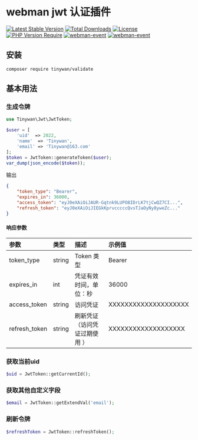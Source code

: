 # webman jwt 认证插件

[![Latest Stable Version](http://poser.pugx.org/tinywan/jwt/v)](https://packagist.org/packages/tinywan/casbin)
[![Total Downloads](http://poser.pugx.org/tinywan/jwt/downloads)](https://packagist.org/packages/tinywan/casbin)
[![License](http://poser.pugx.org/tinywan/jwt/license)](https://packagist.org/packages/tinywan/casbin)
[![PHP Version Require](http://poser.pugx.org/tinywan/jwt/require/php)](https://packagist.org/packages/tinywan/casbin)
[![webman-event](https://img.shields.io/github/last-commit/tinywan/jwt/main)]()
[![webman-event](https://img.shields.io/github/v/tag/tinywan/jwt?color=ff69b4)]()


## 安装

```shell
composer require tinywan/validate
```

##  基本用法

### 生成令牌

```php
use Tinywan\Jwt\JwtToken;

$user = [
    'uid'  => 2022,
    'name'  => 'Tinywan',
    'email' => 'Tinywan@163.com'
];
$token = JwtToken::generateToken($user);
var_dump(json_encode($token));
```
输出
```json
{
    "token_type": "Bearer",
    "expires_in": 36000,
    "access_token": "eyJ0eXAiOiJAUR-Gqtnk9LUPO8IDrLK7tjCwQZ7CI...",
    "refresh_token": "eyJ0eXAiOiJIEGkKprvcccccQvsTJaOyNy8yweZc..."
}
```

#### 响应参数

| 参数|类型|描述|示例值|
|:---|:---|:---|:---|
|token_type| string |Token 类型 | Bearer |
|expires_in| int |凭证有效时间，单位：秒 | 36000 |
|access_token| string |访问凭证 | XXXXXXXXXXXXXXXXXXXX|
|refresh_token| string | 刷新凭证（访问凭证过期使用 ） | XXXXXXXXXXXXXXXXXXX|

### 获取当前uid

```php
$uid = JwtToken::getCurrentId();
```

### 获取其他自定义字段

```php
$email = JwtToken::getExtendVal('email');
```

### 刷新令牌

```php
$refreshToken = JwtToken::refreshToken();
```